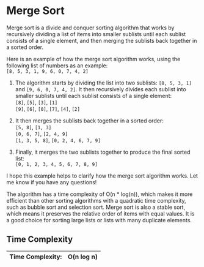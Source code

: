 # Merge Sort

 Merge sort is a divide and conquer sorting algorithm that works by recursively dividing a list of items into smaller sublists until each sublist consists of a single element, and then merging the sublists back together in a sorted order.

 Here is an example of how the merge sort algorithm works, using the following list of numbers as an example:  
  `[8, 5, 3, 1, 9, 6, 0, 7, 4, 2]`

1. The algorithm starts by dividing the list into two sublists: `[8, 5, 3, 1]` and `[9, 6, 0, 7, 4, 2]`. It then recursively divides each sublist into smaller sublists until each sublist consists of a single element:  
`[8]`, `[5]`, `[3]`, `[1]`  
`[9]`, `[6]`, `[0]`, `[7]`, `[4]`, `[2]`

2. It then merges the sublists back together in a sorted order:  
`[5, 8]`, `[1, 3]`  
`[0, 6, 7]`, `[2, 4, 9]`  
`[1, 3, 5, 8]`, `[0, 2, 4, 6, 7, 9]`

3. Finally, it merges the two sublists together to produce the final sorted list: </br>
`[0, 1, 2, 3, 4, 5, 6, 7, 8, 9]`

 I hope this example helps to clarify how the merge sort algorithm works. Let me know if you have any questions!

 The algorithm has a time complexity of O(n * log(n)), which makes it more efficient than other sorting algorithms with a quadratic time complexity, such as bubble sort and selection sort. Merge sort is also a stable sort, which means it preserves the relative order of items with equal values. It is a good choice for sorting large lists or lists with many duplicate elements.

## Time Complexity

| Time Complexity: | O(n log n) |
| --- | --- |
